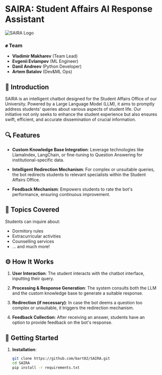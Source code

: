 # SAIRA: Student Affairs AI Response Assistant

![SAIRA Logo](https://roscontrol.com/wp-content/uploads/2021/09/3154162842492e414e52.jpg)

### ✊ Team
- **Vladimir Makharev** (Team Lead)
- **Evgenii Evlampev** (ML Engineer)
- **Danil Andreev** (Python Developer)
- **Artem Batalov** (Dev&ML Ops)

## 📌 Introduction

SAIRA is an intelligent chatbot designed for the Student Affairs Office of our University. Powered by a Large Language Model (LLM), it aims to promptly address students' queries about various aspects of student life. Our initiative not only seeks to enhance the student experience but also ensures swift, efficient, and accurate dissemination of crucial information.

## 🔍 Features

- **Custom Knowledge Base Integration**: Leverage technologies like LlamaIndex, LangChain, or fine-tuning to Question Answering for institutional-specific data.
  
- **Intelligent Redirection Mechanism**: For complex or unsuitable queries, the bot redirects students to relevant specialists within the Student Affairs Office.
  
- **Feedback Mechanism**: Empowers students to rate the bot's performance, ensuring continuous improvement.

## 📘 Topics Covered

Students can inquire about:
- Dormitory rules
- Extracurricular activities
- Counselling services
- ... and much more!

## ⚙️ How It Works

1. **User Interaction**: The student interacts with the chatbot interface, inputting their query.
   
2. **Processing & Response Generation**: The system consults both the LLM and the custom knowledge base to generate a suitable response.

3. **Redirection (if necessary)**: In case the bot deems a question too complex or unsuitable, it triggers the redirection mechanism.

4. **Feedback Collection**: After receiving an answer, students have an option to provide feedback on the bot's response.

## 🚀 Getting Started

1. **Installation**:
   ```bash
   git clone https://github.com/bart02/SAIRA.git
   cd SAIRA
   pip install -r requirements.txt

